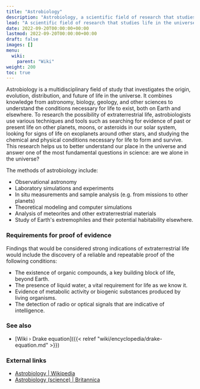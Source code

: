 ```yaml
---
title: "Astrobiology"
description: "Astrobiology, a scientific field of research that studies life in the universe. As life in the Universe hasn't conclusively been observed, astrobiology is foremost interested in under what conditions makes extraterrestrial life possible."
lead: "A scientific field of research that studies life in the universe. As life in the Universe hasn't conclusively been observed, astrobiology is foremost interested in under what conditions makes extraterrestrial life possible."
date: 2022-09-20T00:00:00+00:00
lastmod: 2022-09-20T00:00:00+00:00
draft: false
images: []
menu:
  wiki:
    parent: "Wiki"
weight: 200
toc: true
---
```


Astrobiology is a multidisciplinary field of study that investigates the origin, evolution, distribution, and future of life in the universe. It combines knowledge from astronomy, biology, geology, and other sciences to understand the conditions necessary for life to exist, both on Earth and elsewhere. To research the possibility of extraterrestrial life, astrobiologists use various techniques and tools such as searching for evidence of past or present life on other planets, moons, or asteroids in our solar system, looking for signs of life on exoplanets around other stars, and studying the chemical and physical conditions necessary for life to form and survive. This research helps us to better understand our place in the universe and answer one of the most fundamental questions in science: are we alone in the universe?

The methods of astrobiology include:

- Observational astronomy
- Laboratory simulations and experiments
- In situ measurements and sample analysis (e.g. from missions to other planets)
- Theoretical modeling and computer simulations
- Analysis of meteorites and other extraterrestrial materials
- Study of Earth's extremophiles and their potential habitability elsewhere.

### Requirements for proof of evidence

Findings that would be considered strong indications of extraterrestrial life would include the discovery of a reliable and repeatable proof of the following conditions:

- The existence of organic compounds, a key building block of life, beyond Earth.
- The presence of liquid water, a vital requirement for life as we know it.
- Evidence of metabolic activity or biogenic substances produced by living organisms.
- The detection of radio or optical signals that are indicative of intelligence.

### See also

- [Wiki › Drake equation]({{< relref "wiki/encyclopedia/drake-equation.md" >}})

### External links

- [Astrobiology | Wikipedia](https://en.wikipedia.org/wiki/Astrobiology)
- [Astrobiology (science) | Britannica](https://www.britannica.com/science/astrobiology)
